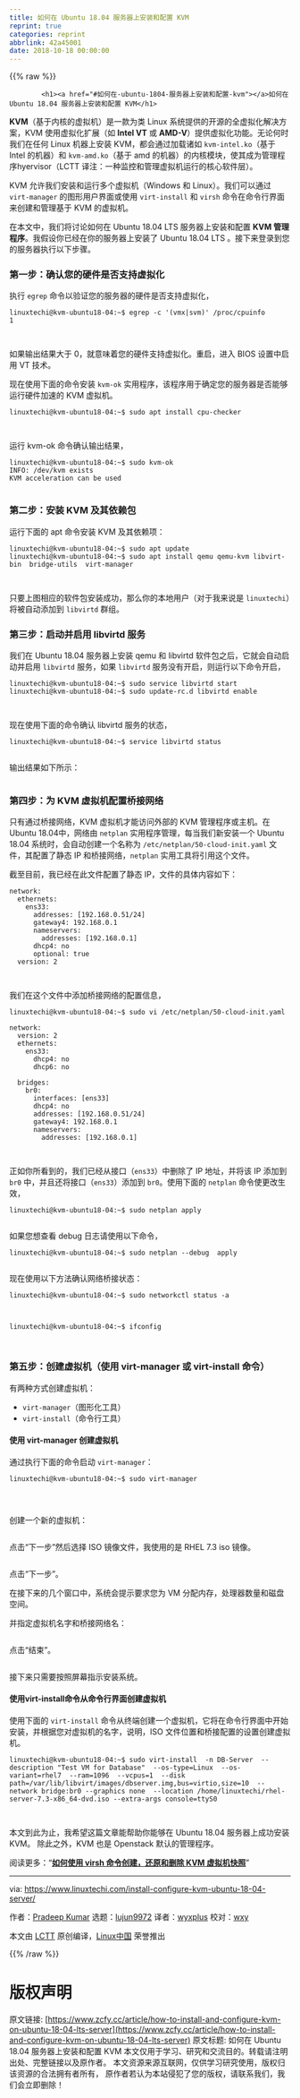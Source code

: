 ```yaml
---
title: 如何在 Ubuntu 18.04 服务器上安装和配置 KVM
reprint: true
categories: reprint
abbrlink: 42a45001
date: 2018-10-18 00:00:00
---
```


{{% raw %}}

            <h1><a href="#如何在-ubuntu-1804-服务器上安装和配置-kvm"></a>如何在 Ubuntu 18.04 服务器上安装和配置 KVM</h1>
<p><strong>KVM</strong>（基于内核的虚拟机）是一款为类 Linux 系统提供的开源的全虚拟化解决方案，KVM 使用虚拟化扩展（如 <strong>Intel VT</strong> 或 <strong>AMD-V</strong>）提供虚拟化功能。无论何时我们在任何 Linux 机器上安装 KVM，都会通过加载诸如 <code>kvm-intel.ko</code>（基于 Intel 的机器）和 <code>kvm-amd.ko</code>（基于 amd 的机器）的内核模块，使其成为管理程序hyervisor（LCTT 译注：一种监控和管理虚拟机运行的核心软件层）。</p>
<p>KVM 允许我们安装和运行多个虚拟机（Windows 和 Linux）。我们可以通过 <code>virt-manager</code> 的图形用户界面或使用 <code>virt-install</code> 和 <code>virsh</code> 命令在命令行界面来创建和管理基于 KVM 的虚拟机。</p>
<p>在本文中，我们将讨论如何在 Ubuntu 18.04 LTS 服务器上安装和配置 <strong>KVM 管理程序</strong>。我假设你已经在你的服务器上安装了 Ubuntu 18.04 LTS 。接下来登录到您的服务器执行以下步骤。</p>
<h3><a href="#第一步确认您的硬件是否支持虚拟化"></a>第一步：确认您的硬件是否支持虚拟化</h3>
<p>执行 <code>egrep</code> 命令以验证您的服务器的硬件是否支持虚拟化，</p>
<pre><code class="hljs elixir">linuxtechi<span class="hljs-variable">@kvm</span>-ubuntu18-<span class="hljs-number">04</span><span class="hljs-symbol">:~</span><span class="hljs-variable">$ </span>egrep -c <span class="hljs-string">'(vmx|svm)'</span> /proc/cpuinfo
<span class="hljs-number">1</span>

</code></pre><p>如果输出结果大于 0，就意味着您的硬件支持虚拟化。重启，进入 BIOS 设置中启用 VT 技术。</p>
<p>现在使用下面的命令安装 <code>kvm-ok</code> 实用程序，该程序用于确定您的服务器是否能够运行硬件加速的 KVM 虚拟机。</p>
<pre><code class="hljs elixir">linuxtechi<span class="hljs-variable">@kvm</span>-ubuntu18-<span class="hljs-number">04</span><span class="hljs-symbol">:~</span><span class="hljs-variable">$ </span>sudo apt install cpu-checker

</code></pre><p>运行 kvm-ok 命令确认输出结果，</p>
<pre><code class="hljs elixir">linuxtechi<span class="hljs-variable">@kvm</span>-ubuntu18-<span class="hljs-number">04</span><span class="hljs-symbol">:~</span><span class="hljs-variable">$ </span>sudo kvm-ok
<span class="hljs-symbol">INFO:</span> /dev/kvm exists
KVM acceleration can be used

</code></pre><h3><a href="#第二步安装-kvm-及其依赖包"></a>第二步：安装 KVM 及其依赖包</h3>
<p>运行下面的 apt 命令安装 KVM 及其依赖项：</p>
<pre><code class="hljs elixir">linuxtechi<span class="hljs-variable">@kvm</span>-ubuntu18-<span class="hljs-number">04</span><span class="hljs-symbol">:~</span><span class="hljs-variable">$ </span>sudo apt update
linuxtechi<span class="hljs-variable">@kvm</span>-ubuntu18-<span class="hljs-number">04</span><span class="hljs-symbol">:~</span><span class="hljs-variable">$ </span>sudo apt install qemu qemu-kvm libvirt-bin  bridge-utils  virt-manager

</code></pre><p>只要上图相应的软件包安装成功，那么你的本地用户（对于我来说是 <code>linuxtechi</code>）将被自动添加到 <code>libvirtd</code> 群组。</p>
<h3><a href="#第三步启动并启用-libvirtd-服务"></a>第三步：启动并启用 libvirtd 服务</h3>
<p>我们在 Ubuntu 18.04 服务器上安装 qemu 和 libvirtd 软件包之后，它就会自动启动并启用 <code>libvirtd</code> 服务，如果 <code>libvirtd</code> 服务没有开启，则运行以下命令开启，</p>
<pre><code class="hljs routeros">linuxtechi@kvm-ubuntu18-04:~$ sudo<span class="hljs-built_in"> service </span>libvirtd start
linuxtechi@kvm-ubuntu18-04:~$ sudo update-rc.d libvirtd <span class="hljs-builtin-name">enable</span>

</code></pre><p>现在使用下面的命令确认 libvirtd 服务的状态，</p>
<pre><code class="hljs routeros">linuxtechi@kvm-ubuntu18-04:~$<span class="hljs-built_in"> service </span>libvirtd status

</code></pre><p>输出结果如下所示：</p>
<p><a href="https://camo.githubusercontent.com/5eed2515142d5155b6da6f9c485b2b645d026a90/68747470733a2f2f7777772e6c696e757874656368692e636f6d2f77702d636f6e74656e742f75706c6f6164732f323031382f30352f6c696276697274642d636f6d6d616e642d7562756e747531382d30342e6a7067"><img src="https://p0.ssl.qhimg.com/t01817a62ffd5931a33.jpg" alt=""></a></p>
<h3><a href="#第四步为-kvm-虚拟机配置桥接网络"></a>第四步：为 KVM 虚拟机配置桥接网络</h3>
<p>只有通过桥接网络，KVM 虚拟机才能访问外部的 KVM 管理程序或主机。在Ubuntu 18.04中，网络由 <code>netplan</code> 实用程序管理，每当我们新安装一个 Ubuntu 18.04 系统时，会自动创建一个名称为 <code>/etc/netplan/50-cloud-init.yaml</code> 文件，其配置了静态 IP 和桥接网络，<code>netplan</code> 实用工具将引用这个文件。</p>
<p>截至目前，我已经在此文件配置了静态 IP，文件的具体内容如下：</p>
<pre><code class="hljs yaml"><span class="hljs-attr">network:</span>
<span class="hljs-attr">  ethernets:</span>
<span class="hljs-attr">    ens33:</span>
<span class="hljs-attr">      addresses:</span> <span class="hljs-string">[192.168.0.51/24]</span>
<span class="hljs-attr">      gateway4:</span> <span class="hljs-number">192.168</span><span class="hljs-number">.0</span><span class="hljs-number">.1</span>
<span class="hljs-attr">      nameservers:</span>
<span class="hljs-attr">        addresses:</span> <span class="hljs-string">[192.168.0.1]</span>
<span class="hljs-attr">      dhcp4:</span> <span class="hljs-literal">no</span>
<span class="hljs-attr">      optional:</span> <span class="hljs-literal">true</span>
<span class="hljs-attr">  version:</span> <span class="hljs-number">2</span>

</code></pre><p>我们在这个文件中添加桥接网络的配置信息，</p>
<pre><code class="hljs yaml"><span class="hljs-string">linuxtechi@kvm-ubuntu18-04:~$</span> <span class="hljs-string">sudo</span> <span class="hljs-string">vi</span> <span class="hljs-string">/etc/netplan/50-cloud-init.yaml</span>

<span class="hljs-attr">network:</span>
<span class="hljs-attr">  version:</span> <span class="hljs-number">2</span>
<span class="hljs-attr">  ethernets:</span>
<span class="hljs-attr">    ens33:</span>
<span class="hljs-attr">      dhcp4:</span> <span class="hljs-literal">no</span>
<span class="hljs-attr">      dhcp6:</span> <span class="hljs-literal">no</span>

<span class="hljs-attr">  bridges:</span>
<span class="hljs-attr">    br0:</span>
<span class="hljs-attr">      interfaces:</span> <span class="hljs-string">[ens33]</span>
<span class="hljs-attr">      dhcp4:</span> <span class="hljs-literal">no</span>
<span class="hljs-attr">      addresses:</span> <span class="hljs-string">[192.168.0.51/24]</span>
<span class="hljs-attr">      gateway4:</span> <span class="hljs-number">192.168</span><span class="hljs-number">.0</span><span class="hljs-number">.1</span>
<span class="hljs-attr">      nameservers:</span>
<span class="hljs-attr">        addresses:</span> <span class="hljs-string">[192.168.0.1]</span>


</code></pre><p>正如你所看到的，我们已经从接口（<code>ens33</code>）中删除了 IP 地址，并将该 IP 添加到 <code>br0</code> 中，并且还将接口（<code>ens33</code>）添加到 <code>br0</code>。使用下面的 <code>netplan</code> 命令使更改生效，</p>
<pre><code class="hljs elixir">linuxtechi<span class="hljs-variable">@kvm</span>-ubuntu18-<span class="hljs-number">04</span><span class="hljs-symbol">:~</span><span class="hljs-variable">$ </span>sudo netplan apply

</code></pre><p>如果您想查看 debug 日志请使用以下命令，</p>
<pre><code class="hljs elixir">linuxtechi<span class="hljs-variable">@kvm</span>-ubuntu18-<span class="hljs-number">04</span><span class="hljs-symbol">:~</span><span class="hljs-variable">$ </span>sudo netplan --debug  apply

</code></pre><p>现在使用以下方法确认网络桥接状态：</p>
<pre><code class="hljs elixir">linuxtechi<span class="hljs-variable">@kvm</span>-ubuntu18-<span class="hljs-number">04</span><span class="hljs-symbol">:~</span><span class="hljs-variable">$ </span>sudo networkctl status -a

</code></pre><p><a href="https://camo.githubusercontent.com/bd0942617b2ae69472f7c6f72a5ea6a3c33748bc/68747470733a2f2f7777772e6c696e757874656368692e636f6d2f77702d636f6e74656e742f75706c6f6164732f323031382f30352f6e6574776f726b63746c2d636f6d6d616e642d6f75747075742d7562756e747531382d30342e6a7067"><img src="https://p0.ssl.qhimg.com/t0130efc696d5fc938d.jpg" alt=""></a></p>
<pre><code class="hljs elixir">linuxtechi<span class="hljs-variable">@kvm</span>-ubuntu18-<span class="hljs-number">04</span><span class="hljs-symbol">:~</span><span class="hljs-variable">$ </span>ifconfig

</code></pre><p><a href="https://camo.githubusercontent.com/c1da7f3a64cf806a66dc10e2460483758769819b/68747470733a2f2f7777772e6c696e757874656368692e636f6d2f77702d636f6e74656e742f75706c6f6164732f323031382f30352f6966636f6e6669672d636f6d6d616e642d6f75747075742d7562756e747531382d30342e6a7067"><img src="https://p0.ssl.qhimg.com/t012ecc41c4d97b2576.jpg" alt=""></a></p>
<h3><a href="#第五步创建虚拟机使用-virt-manager-或-virt-install-命令"></a>第五步：创建虚拟机（使用 virt-manager 或 virt-install 命令）</h3>
<p>有两种方式创建虚拟机：</p>
<ul>
<li><code>virt-manager</code>（图形化工具）</li>
<li><code>virt-install</code>（命令行工具）</li>
</ul>
<h4><a href="#使用-virt-manager-创建虚拟机"></a>使用 virt-manager 创建虚拟机</h4>
<p>通过执行下面的命令启动 <code>virt-manager</code>：</p>
<pre><code class="hljs elixir">linuxtechi<span class="hljs-variable">@kvm</span>-ubuntu18-<span class="hljs-number">04</span><span class="hljs-symbol">:~</span><span class="hljs-variable">$ </span>sudo virt-manager

</code></pre><p><a href="https://camo.githubusercontent.com/9ab1267c73269667376a8073203016e1d219f765/68747470733a2f2f7777772e6c696e757874656368692e636f6d2f77702d636f6e74656e742f75706c6f6164732f323031382f30352f53746172742d566972742d4d616e616765722d5562756e747531382d30342e6a7067"><img src="https://p0.ssl.qhimg.com/t011dabb74e2da1d7bc.jpg" alt=""></a></p>
<p>创建一个新的虚拟机：</p>
<p><a href="https://camo.githubusercontent.com/2c052c748e23ec7a3304f56405d79655df6eb064/68747470733a2f2f7777772e6c696e757874656368692e636f6d2f77702d636f6e74656e742f75706c6f6164732f323031382f30352f49534f2d66696c652d566972742d4d616e616765722e6a7067"><img src="https://p0.ssl.qhimg.com/t0156538c452ba96890.jpg" alt=""></a></p>
<p>点击“下一步”然后选择 ISO 镜像文件，我使用的是 RHEL 7.3 iso 镜像。</p>
<p><a href="https://camo.githubusercontent.com/04eebcc4ffb07d13e72eee3c2693c77f186890f3/68747470733a2f2f7777772e6c696e757874656368692e636f6d2f77702d636f6e74656e742f75706c6f6164732f323031382f30352f53656c6563742d49534f2d66696c652d766972742d6d616e616765722d5562756e747531382d30342d5365727665722e6a7067"><img src="https://p0.ssl.qhimg.com/t010a90999c8ad4c10b.jpg" alt=""></a></p>
<p>点击“下一步”。</p>
<p>在接下来的几个窗口中，系统会提示要求您为 VM 分配内存，处理器数量和磁盘空间。</p>
<p>并指定虚拟机名字和桥接网络名：</p>
<p><a href="https://camo.githubusercontent.com/69ced8c4729dd98cd9fced21000c059dd344f791/68747470733a2f2f7777772e6c696e757874656368692e636f6d2f77702d636f6e74656e742f75706c6f6164732f323031382f30352f564d2d4e616d652d4e6574776f726b2d566972742d4d616e616765722d5562756e747531382d30342e6a7067"><img src="https://p0.ssl.qhimg.com/t01f79dfa34f8fb3ed9.jpg" alt=""></a></p>
<p>点击“结束”。</p>
<p><a href="https://camo.githubusercontent.com/f5e7295413f0e10d83b0e0ca03800c2946308e64/68747470733a2f2f7777772e6c696e757874656368692e636f6d2f77702d636f6e74656e742f75706c6f6164732f323031382f30352f5248454c372d332d496e7374616c6c6174696f6e2d566972742d4d616e616765722e6a7067"><img src="https://p0.ssl.qhimg.com/t01267b005da8d9ddf6.jpg" alt=""></a></p>
<p>接下来只需要按照屏幕指示安装系统。</p>
<h4><a href="#使用virt-install命令从命令行界面创建虚拟机"></a>使用virt-install命令从命令行界面创建虚拟机</h4>
<p>使用下面的 <code>virt-install</code> 命令从终端创建一个虚拟机，它将在命令行界面中开始安装，并根据您对虚拟机的名字，说明，ISO 文件位置和桥接配置的设置创建虚拟机。</p>
<pre><code class="hljs jboss-cli">linuxtechi@kvm-ubuntu18-04:~$ sudo virt-install  -n DB-Server  <span class="hljs-params">--description</span> <span class="hljs-string">"Test VM for Database"</span>  <span class="hljs-params">--os-type=Linux</span>  <span class="hljs-params">--os-variant=rhel7</span>  <span class="hljs-params">--ram=1096</span>  <span class="hljs-params">--vcpus=1</span>  <span class="hljs-params">--disk</span> path=<span class="hljs-string">/var/lib/libvirt/images/dbserver.img</span>,bus=virtio,size=10  <span class="hljs-params">--network</span> bridge<span class="hljs-function">:br0</span> <span class="hljs-params">--graphics</span> none  <span class="hljs-params">--location</span> <span class="hljs-string">/home/linuxtechi/rhel-server-7.3-x86_64-dvd.iso</span> <span class="hljs-params">--extra-args</span> console=ttyS0

</code></pre><p>本文到此为止，我希望这篇文章能帮助你能够在 Ubuntu 18.04 服务器上成功安装 KVM。 除此之外，KVM 也是 Openstack 默认的管理程序。</p>
<p>阅读更多：“<a href="https://www.linuxtechi.com/create-revert-delete-kvm-virtual-machine-snapshot-virsh-command/"><strong>如何使用 virsh 命令创建，还原和删除 KVM 虚拟机快照</strong></a>”</p>
<hr>
<p>via: <a href="https://www.linuxtechi.com/install-configure-kvm-ubuntu-18-04-server/">https://www.linuxtechi.com/install-configure-kvm-ubuntu-18-04-server/</a></p>
<p>作者：<a href="http://www.linuxtechi.com/author/pradeep/">Pradeep Kumar</a> 选题：<a href="https://github.com/lujun9972">lujun9972</a> 译者：<a href="https://github.com/wyxplus">wyxplus</a> 校对：<a href="https://github.com/wxy">wxy</a></p>
<p>本文由 <a href="https://github.com/LCTT/TranslateProject">LCTT</a> 原创编译，<a href="https://linux.cn/">Linux中国</a> 荣誉推出</p>

          
{{% /raw %}}

# 版权声明
原文链接: [https://www.zcfy.cc/article/how-to-install-and-configure-kvm-on-ubuntu-18-04-lts-server](https://www.zcfy.cc/article/how-to-install-and-configure-kvm-on-ubuntu-18-04-lts-server)
原文标题: 如何在 Ubuntu 18.04 服务器上安装和配置 KVM
本文仅用于学习、研究和交流目的。转载请注明出处、完整链接以及原作者。
本文资源来源互联网，仅供学习研究使用，版权归该资源的合法拥有者所有，
原作者若认为本站侵犯了您的版权，请联系我们，我们会立即删除！

